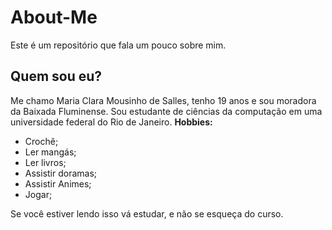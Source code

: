 # About-Me
Este é um repositório que fala um pouco sobre mim.

## Quem sou eu?
Me chamo Maria Clara Mousinho de Salles, tenho 19 anos e sou moradora da Baixada Fluminense. Sou estudante de ciências da computação em uma universidade federal do Rio de Janeiro. 
**Hobbies:**
-  Crochê; 
- Ler mangás;
- Ler livros;
- Assistir doramas;
- Assistir Animes;
- Jogar;

Se você estiver lendo isso vá estudar, e não se esqueça do curso.